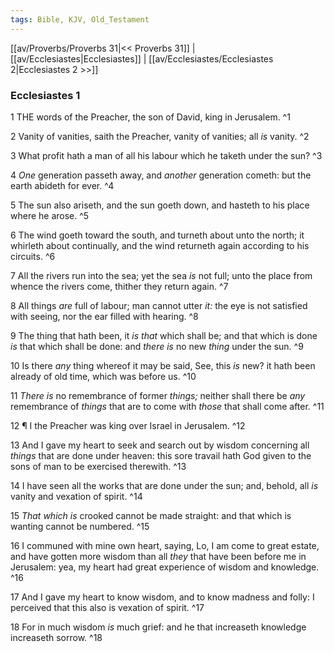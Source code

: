 ```yaml
---
tags: Bible, KJV, Old_Testament
---
```


[[av/Proverbs/Proverbs 31|<< Proverbs 31]] | [[av/Ecclesiastes|Ecclesiastes]] | [[av/Ecclesiastes/Ecclesiastes 2|Ecclesiastes 2 >>]]

### Ecclesiastes 1

1 THE words of the Preacher, the son of David, king in Jerusalem. ^1

2 Vanity of vanities, saith the Preacher, vanity of vanities; all _is_ vanity. ^2

3 What profit hath a man of all his labour which he taketh under the sun? ^3

4 _One_ generation passeth away, and _another_ generation cometh: but the earth abideth for ever. ^4

5 The sun also ariseth, and the sun goeth down, and hasteth to his place where he arose. ^5

6 The wind goeth toward the south, and turneth about unto the north; it whirleth about continually, and the wind returneth again according to his circuits. ^6

7 All the rivers run into the sea; yet the sea _is_ not full; unto the place from whence the rivers come, thither they return again. ^7

8 All things _are_ full of labour; man cannot utter _it:_ the eye is not satisfied with seeing, nor the ear filled with hearing. ^8

9 The thing that hath been, it _is_ _that_ which shall be; and that which is done _is_ that which shall be done: and _there_ _is_ no new _thing_ under the sun. ^9

10 Is there _any_ thing whereof it may be said, See, this _is_ new? it hath been already of old time, which was before us. ^10

11 _There_ _is_ no remembrance of former _things;_ neither shall there be _any_ remembrance of _things_ that are to come with _those_ that shall come after. ^11

12 ¶ I the Preacher was king over Israel in Jerusalem. ^12

13 And I gave my heart to seek and search out by wisdom concerning all _things_ that are done under heaven: this sore travail hath God given to the sons of man to be exercised therewith. ^13

14 I have seen all the works that are done under the sun; and, behold, all _is_ vanity and vexation of spirit. ^14

15 _That_ _which_ _is_ crooked cannot be made straight: and that which is wanting cannot be numbered. ^15

16 I communed with mine own heart, saying, Lo, I am come to great estate, and have gotten more wisdom than all _they_ that have been before me in Jerusalem: yea, my heart had great experience of wisdom and knowledge. ^16

17 And I gave my heart to know wisdom, and to know madness and folly: I perceived that this also is vexation of spirit. ^17

18 For in much wisdom _is_ much grief: and he that increaseth knowledge increaseth sorrow. ^18
